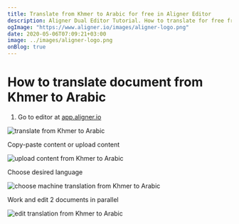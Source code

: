 ```yaml
---
title: Translate from Khmer to Arabic for free in Aligner Editor
description: Aligner Dual Editor Tutorial. How to translate for free from Khmer to Arabic. Aligner is multilingual document management platform. 
ogImage: "https://www.aligner.io/images/aligner-logo.png"
date: 2020-05-06T07:09:21+03:00
image: ../images/aligner-logo.png
onBlog: true
---
```


# How to translate document from Khmer to Arabic

1. Go to editor at [app.aligner.io](https://app.aligner.io "Aligner App web page")

![translate from Khmer to Arabic](../aligner-blank-editor.png "translate from Khmer to Arabic")

Copy-paste content or upload content

![upload content from Khmer to Arabic](../aligner-uploaded-document.png "upload content from Khmer to Arabic")

Choose desired language

![choose machine translation from Khmer to Arabic](../aligner-language-dropdown.png "choose machine translation from Khmer to Arabic")

Work and edit 2 documents in parallel

![edit translation from Khmer to Arabic](../aligner-double-sitded-editor.png "edit translation from Khmer to Arabic")

